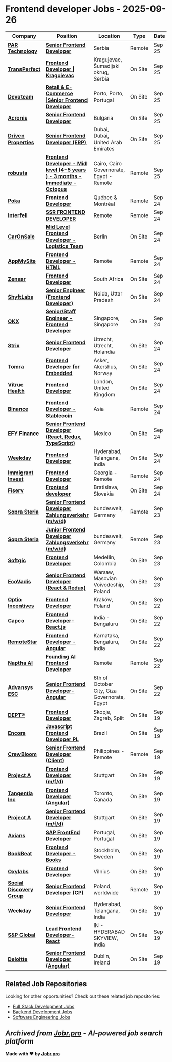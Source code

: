 # Frontend developer Jobs - 2025-09-26

| Company | Position | Location | Type | Date |
| ------- | -------- | -------- | ---- | ------ |
| **[PAR Technology](https://partech.com/)** | **[Senior Frontend Developer](https://jobs.ashbyhq.com/par%20technology/2ffe18a6-0254-4faf-a310-30171bfa3b77)** | Serbia | Remote | Sep 25 |
| **[TransPerfect](https://www.transperfect.com/)** | **[Frontend Developer \| Kragujevac](https://transperfect.recruitee.com/o/frontend-developer-kragujevac)** | Kragujevac, Šumadijski okrug, Serbia | On Site | Sep 25 |
| **[Devoteam](https://www.devoteam.com/)** | **[Retail & E-Commerce \|Sénior Frontend Developer](https://jobs.smartrecruiters.com/Devoteam/744000083838895-retail-e-commerce-senior-frontend-developer)** | Porto, Porto, Portugal | On Site | Sep 25 |
| **[Acronis](https://www.acronis.com/)** | **[Senior Frontend Developer](https://acronis.wd3.myworkdayjobs.com/en-US/acronis_careers/job/Bulgaria/Senior-Frontend-Developer_R-100494)** | Bulgaria | On Site | Sep 25 |
| **[Driven Properties](https://www.drivenproperties.com/)** | **[Senior Frontend Developer (ERP)](https://apply.workable.com/j/8F46D4EB1E/apply)** | Dubai, Dubai, United Arab Emirates | On Site | Sep 25 |
| **[robusta](https://robustastudio.com/)** | **[Frontend Developer - Mid level (4-5 years ) - 3 months - Immediate - Octopus](https://apply.workable.com/j/94675E7122/apply)** | Cairo, Cairo Governorate, Egypt - Remote | Remote | Sep 25 |
| **[Poka](https://www.poka.io/)** | **[Frontend Developer](https://job-boards.greenhouse.io/poka/jobs/5654359004)** | Québec & Montréal | Remote | Sep 24 |
| **[Interfell](https://www.interfell.com)** | **[SSR FRONTEND DEVELOPER](https://interfell.zohorecruit.com/jobs/Careers/754486000009294038)** | Remote | Remote | Sep 24 |
| **[CarOnSale](https://www.caronsale.com/)** | **[Mid Level Frontend Developer - Logistics Team](https://job-boards.eu.greenhouse.io/caronsale/jobs/4680325101)** | Berlin | On Site | Sep 24 |
| **[AppMySite](https://www.appmysite.com/)** | **[Frontend Developer - HTML](https://wishacloud.zohorecruit.com/jobs/Careers/543736000005148001)** | Remote | Remote | Sep 24 |
| **[Zensar](https://www.zensar.com/)** | **[Frontend Developer](https://fa-etvl-saasfaprod1.fa.ocs.oraclecloud.com/hcmUI/CandidateExperience/en/sites/jobsearch/job/135649)** | South Africa | On Site | Sep 24 |
| **[ShyftLabs](https://shyftlabs.io)** | **[Senior Engineer (Frontend Developer)](https://jobs.lever.co/shyftlabs/4f5cbce3-044e-4fe9-852e-00b69145d668)** | Noida, Uttar Pradesh | On Site | Sep 24 |
| **[OKX](https://www.okx.com/)** | **[Senior/Staff Engineer - Frontend Developer](https://job-boards.greenhouse.io/okx/jobs/5228184003)** | Singapore, Singapore | On Site | Sep 24 |
| **[Strix](https://strix.net/)** | **[Senior Frontend Developer](https://career.strix.net/o/senior-frontend-developer)** | Utrecht, Utrecht, Holandia | On Site | Sep 24 |
| **[Tomra](https://www.tomra.com/)** | **[Frontend Developer for Embedded](https://jobs.smartrecruiters.com/Tomra/744000083616156-frontend-developer-for-embedded)** | Asker, Akershus, Norway | On Site | Sep 24 |
| **[Vitrue Health](https://www.vitruehealth.com/)** | **[Frontend Developer](https://vitruehealth.teamtailor.com/jobs/6499850-frontend-developer)** | London, United Kingdom | On Site | Sep 24 |
| **[Binance](https://www.binance.com/)** | **[Frontend Developer - Stablecoin](https://jobs.lever.co/binance/cc55db68-14ea-4c9e-a03e-37886e770f2f)** | Asia | Remote | Sep 24 |
| **[EFY Finance](https://www.efyfinance.com/)** | **[Senior Frontend Developer (React, Redux, TypeScript)](https://jobs.lever.co/efinti/8290aa58-a291-4884-a8ff-4e901e390b58)** | Mexico | On Site | Sep 24 |
| **[Weekday](https://www.weekday.works)** | **[Frontend Developer](https://apply.workable.com/j/7B95E0CA48/apply)** | Hyderabad, Telangana, India | On Site | Sep 24 |
| **[Immigrant Invest](https://immigrantinvest.com/)** | **[Frontend Developer](https://apply.workable.com/j/284D2553BB/apply)** | Georgia - Remote | Remote | Sep 24 |
| **[Fiserv](https://www.fiserv.com/)** | **[Frontend developer](https://fiserv.wd5.myworkdayjobs.com/en-US/EXT/job/Bratislava-Slovakia/Frontend-developer_R-10363473)** | Bratislava, Slovakia | On Site | Sep 24 |
| **[Sopra Steria](https://www.soprasteria.com)** | **[Senior Frontend Developer Zahlungsverkehr (m/w/d)](https://jobs.smartrecruiters.com/SopraSteria1/744000083478756-senior-frontend-developer-zahlungsverkehr-m-w-d-)** | bundesweit, Germany | Remote | Sep 23 |
| **[Sopra Steria](https://www.soprasteria.com)** | **[Junior Frontend Developer Zahlungsverkehr (m/w/d)](https://jobs.smartrecruiters.com/SopraSteria1/744000083476062-junior-frontend-developer-zahlungsverkehr-m-w-d-)** | bundesweit, Germany | Remote | Sep 23 |
| **[Softgic](https://softgic.co/)** | **[Frontend Developer](https://softwareestrategico.zohorecruit.com/jobs/Careers/684512000011817094)** | Medellin, Colombia | On Site | Sep 23 |
| **[EcoVadis](https://ecovadis.com)** | **[Senior Frontend Developer (React & Redux)](https://jobs.smartrecruiters.com/ecovadis/744000083462786-senior-frontend-developer-react-redux-)** | Warsaw, Masovian Voivodeship, Poland | On Site | Sep 23 |
| **[Optio Incentives](https://www.optioincentives.com/)** | **[Frontend Developer](https://careers.optioincentives.no/jobs/6487130-frontend-developer)** | Kraków, Poland | On Site | Sep 22 |
| **[Capco](https://www.capco.com/)** | **[Frontend Developer- React.js](https://job-boards.greenhouse.io/capco/jobs/7248010)** | India - Bengaluru | On Site | Sep 22 |
| **[RemoteStar](https://www.remotestar.io/)** | **[Frontend Developer - Angular](https://remotestar-team.freshteam.com/jobs/eerM5i6KapsI/frontend-developer-angular)** | Karnataka, Bengaluru, India | On Site | Sep 22 |
| **[Naptha AI](https://naptha.ai/)** | **[Founding AI Frontend Developer](https://jobs.ashbyhq.com/naptha/6d56395f-ae96-4182-ac3d-392f724f9a0f)** | Remote | Remote | Sep 22 |
| **[Advansys ESC](https://www.advansys-esc.com/)** | **[Senior Frontend Developer-Angular](https://apply.workable.com/j/CF67F032ED/apply)** | 6th of October City, Giza Governorate, Egypt | On Site | Sep 22 |
| **[DEPT®](https://www.deptagency.com/)** | **[Frontend Developer](https://job-boards.greenhouse.io/dept/jobs/7263011)** | Skopje, Zagreb, Split | On Site | Sep 19 |
| **[Encora](https://www.encora.com/)** | **[Javascript Frontend Developer PL](https://careers.encora.com/application?4911926007&gh_jid=4911926007)** | Brazil | On Site | Sep 19 |
| **[CrewBloom](https://crewbloom.com/)** | **[Senior Frontend Developer (Client)](https://apply.workable.com/j/F47CA5C0AC/apply)** | Philippines - Remote | Remote | Sep 19 |
| **[Project A](https://www.project-a.com/)** | **[Frontend Developer (m/f/d)](https://job-boards.greenhouse.io/projectaservicesgmbhcokg/jobs/8172927002)** | Stuttgart | On Site | Sep 19 |
| **[Tangentia Inc](https://www.tangentia.com/)** | **[Frontend Developer (Angular)](https://tangentia.catsone.com/careers/9463-General/jobs/16728740-Frontend-Developer-Angular)** | Toronto, Canada | On Site | Sep 19 |
| **[Project A](https://www.project-a.com/)** | **[Senior Frontend Developer (m/f/d)](https://job-boards.greenhouse.io/projectaservicesgmbhcokg/jobs/8176886002)** | Stuttgart | On Site | Sep 19 |
| **[Axians](https://www.axians.com/)** | **[SAP FrontEnd Developer](https://axiansdc.catsone.com/careers/92753-General/jobs/16728732-SAP-FrontEnd-Developer)** | Portugal, Portugal | On Site | Sep 19 |
| **[BookBeat](https://www.bookbeat.com/)** | **[Frontend Developer - Books](https://jobs.bookbeat.com/jobs/6476883-frontend-developer-books)** | Stockholm, Sweden | On Site | Sep 19 |
| **[Oxylabs](https://oxylabs.io/)** | **[Frontend Developer](https://jobs.lever.co/oxylabs/550e4732-9b5f-4242-924c-a4b8a06a5f3c)** | Vilnius | On Site | Sep 19 |
| **[Social Discovery Group](https://socialdiscoverygroup.com/)** | **[Senior Frontend Developer (CP)](https://social-discovery-ventures.breezy.hr/p/a0c348caf0b301-senior-frontend-developer-cp)** | Poland, worldwide | Remote | Sep 19 |
| **[Weekday](https://www.weekday.works)** | **[Senior Frontend Developer](https://apply.workable.com/j/7B51D5F3AC/apply)** | Hyderabad, Telangana, India | On Site | Sep 19 |
| **[S&P Global](https://www.spglobal.com/)** | **[Lead Frontend Developer- React](https://spgi.wd5.myworkdayjobs.com/en-US/SPGI_Internal/job/Hyderabad-Telangana/Lead-Frontend-Developer--React_320727)** | IN - HYDERABAD SKYVIEW, India | On Site | Sep 19 |
| **[Deloitte](https://www2.deloitte.com/)** | **[Senior Frontend Developer (Angular)](https://deloitteie.wd3.myworkdayjobs.com/en-US/experienced_professionals/job/Dublin/Senior-Frontend-Developer--Angular-_115826)** | Dublin, Ireland | On Site | Sep 19 |

## Related Job Repositories

Looking for other opportunities? Check out these related job repositories:

- [Full Stack Development Jobs](https://github.com/jobs-jobr-pro/Full-Stack-Development-Jobs)
- [Backend Development Jobs](https://github.com/jobs-jobr-pro/Backend-Development-Jobs)
- [Software Engineering Jobs](https://github.com/jobs-jobr-pro/Software-Engineering-Jobs)



*Archived from [Jobr.pro](https://jobr.pro?utm_source=github&utm_medium=repo&utm_campaign=github-frontend-jobs) - AI-powered job search platform*
---

**Made with ❤️ by [Jobr.pro](https://jobr.pro?utm_source=github&utm_medium=repo&utm_campaign=github-frontend-jobs)**